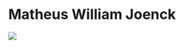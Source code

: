 <h1>Matheus William Joenck</h1>

 <a href="https://github.com/al0i"><img src="https://github-readme-stats.vercel.app/api/top-langs/?username=al0i&layout=expensive&show_icons=true&theme=tokyonight"></a>
